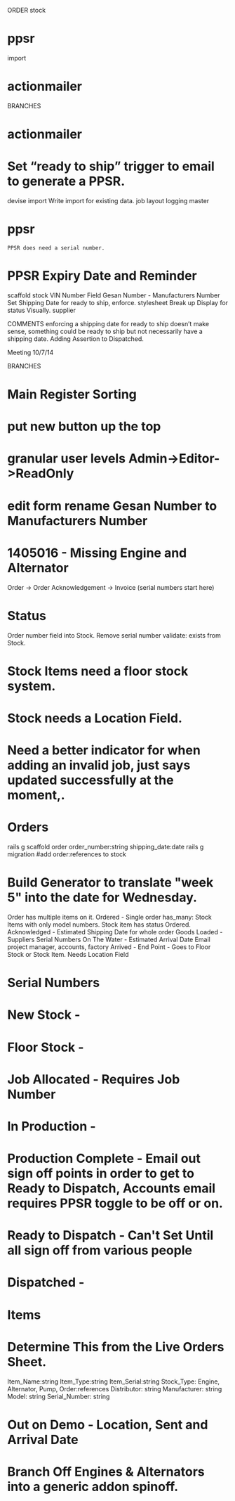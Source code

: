 ORDER
stock
# ppsr
import
# actionmailer


BRANCHES
# actionmailer
#  Set “ready to ship” trigger to email to generate a PPSR.
devise
import
	Write import for existing data.
job
layout
logging
master
# ppsr
	PPSR does need a serial number.
#	PPSR Expiry Date and Reminder
scaffold
stock
	VIN Number Field
	Gesan Number - Manufacturers Number
	Set Shipping Date for ready to ship, enforce.
stylesheet
	Break up Display for status Visually.
supplier

COMMENTS
	enforcing a shipping date for ready to ship doesn’t make sense, something could be ready to ship but not necessarily have a shipping date. Adding Assertion to Dispatched.

Meeting 10/7/14

BRANCHES
# Main Register Sorting

# put new button up the top

# granular user levels Admin->Editor->ReadOnly

# edit form rename Gesan Number to Manufacturers Number

# 1405016 - Missing Engine and Alternator

Order -> Order Acknowledgement -> Invoice (serial numbers start here)

# Status
  Order number field into Stock.
  Remove serial number validate: exists from Stock.
#  Stock Items need a floor stock system.
#  Stock needs a Location Field.
#  Need a better indicator for when adding an invalid job, just says updated successfully at the moment,.

# Orders
rails g scaffold order order_number:string shipping_date:date
rails g migration #add order:references to stock
#  Build Generator to translate "week 5" into the date for Wednesday.
  Order has multiple items on it.
    Ordered - Single order has_many: Stock Items with only model numbers. Stock item has status Ordered.
    Acknowledged - Estimated Shipping Date for whole order
    Goods Loaded - Suppliers Serial Numbers
    On The Water - Estimated Arrival Date Email project manager, accounts, factory
    Arrived - End Point - Goes to Floor Stock or Stock Item. Needs Location Field

# Serial Numbers
#    New Stock -
#    Floor Stock -
#    Job Allocated - Requires Job Number
#    In Production -
#    Production Complete - Email out sign off points in order to get to Ready to Dispatch, Accounts email requires PPSR toggle to be off or on.
#    Ready to Dispatch - Can't Set Until all sign off from various people
#    Dispatched -

# Items
#  Determine This from the Live Orders Sheet.
  Item_Name:string
  Item_Type:string
  Item_Serial:string
  Stock_Type: Engine, Alternator, Pump,
  Order:references
  Distributor: string
  Manufacturer: string
  Model: string
  Serial_Number: string

#  Out on Demo - Location, Sent and Arrival Date

# Branch Off Engines & Alternators into a generic addon spinoff.
